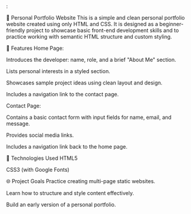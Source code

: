 :

💼 Personal Portfolio Website
This is a simple and clean personal portfolio website created using only HTML and CSS. It is designed as a beginner-friendly project to showcase basic front-end development skills and to practice working with semantic HTML structure and custom styling.

📄 Features
Home Page:

Introduces the developer: name, role, and a brief "About Me" section.

Lists personal interests in a styled section.

Showcases sample project ideas using clean layout and design.

Includes a navigation link to the contact page.

Contact Page:

Contains a basic contact form with input fields for name, email, and message.

Provides social media links.

Includes a navigation link back to the home page.

🎨 Technologies Used
HTML5

CSS3 (with Google Fonts)

🌐 Project Goals
Practice creating multi-page static websites.

Learn how to structure and style content effectively.

Build an early version of a personal portfolio.

